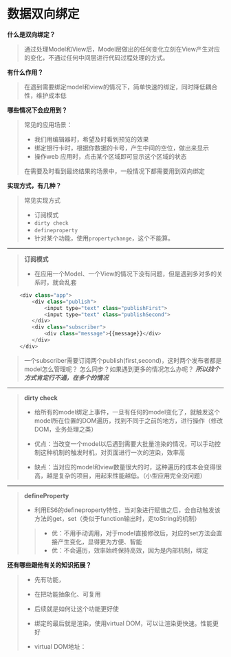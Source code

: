 # 数据双向绑定

**什么是双向绑定？**

> 通过处理Model和View后，Model层做出的任何变化立刻在View产生对应的变化，不通过任何中间层进行代码过程处理的方式。

**有什么作用？**

> 在遇到需要绑定model和view的情况下，简单快速的绑定，同时降低耦合性，维护成本低

**哪些情况下会应用到？**
> 常见的应用场景：
>
> * 我们用编辑器时，希望及时看到预览的效果
> * 绑定银行卡时，根据你数据的卡号，产生中间的空位，做出来显示
> * 操作web 应用时，点击某个区域即可显示这个区域的状态
>
> 在需要及时看到最终结果的场景中，一般情况下都需要用到双向绑定


**实现方式，有几种？**

> 常见实现方式
> 
> * 订阅模式
> * `dirty check`
> * `defineproperty`
> * 针对某个功能，使用`propertychange`，这个不能算。

---

> **订阅模式**
> * 在应用一个Model、一个View的情况下没有问题，但是遇到多对多的关系时，就会乱套

```javascript
	<div class="app">
	    <div class="publish">
	        <input type="text" class="publishFirst">
	        <input type="text" class="publishSecond">
	    </div>
	    <div class="subscriber">
	        <div class="message">{{message}}</div>
	    </div>
	</div>
```
> 一个subscriber需要订阅两个publish(first,second)，这时两个发布者都是model怎么管理呢？
> 怎么同步？如果遇到更多的情况怎么办呢？
> ***所以找个方式肯定行不通，在多个的情况***

---

> **dirty check**
> 
> * 给所有的model绑定上事件，一旦有任何的model变化了，就触发这个model所在位置的DOM遍历，找到不同于之前的地方，进行操作（修改DOM，业务处理之类）
> 
> * 优点：当改变一个model以后遇到需要大批量渲染的情况，可以手动控制这种机制的触发时机，对页面进行一次的渲染，效率高
> * 缺点：当对应的model和view数量很大的时，这种遍历的成本会变得很高，越是复杂的项目，用起来性能越低。（小型应用完全没问题）
> 

---

> **defineProperty**
>
> * 利用ES6的defineproperty特性，当对象进行赋值之后，会自动触发该方法的get，set（类似于function输出时，走toString的机制）
>> * 优：不用手动调用，对于model直接修改后，对应的set方法会直接产生变化，显得更为方便、智能 
>> * 优：不会遍历，效率始终保持高效，因为是内部机制，绑定


**还有哪些跟他有关的知识拓展？**
> * 先有功能，
> * 在把功能抽象化、可复用
> * 后续就是如何让这个功能更好使
> 
> * 绑定的最后就是渲染，使用virtual DOM，可以让渲染更快速。性能更好
> * virtual DOM地址：

